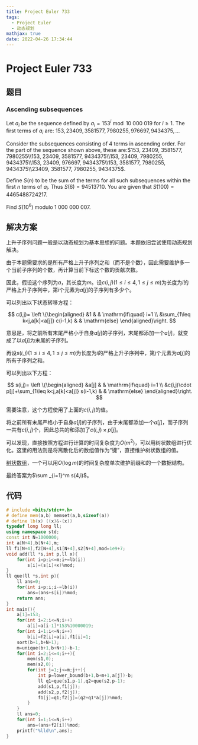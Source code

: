 ```yaml
---
title: Project Euler 733
tags:
  - Project Euler
  - 动态规划
mathjax: true
date: 2022-04-26 17:34:44
---
```


<escape><!-- more --></escape>

# Project Euler 733

## 题目

### Ascending subsequences

Let $a_i$ be the sequence defined by $a_i=153^i \bmod 10\ 000\ 019$ for $i \ge 1$. The first terms of $a_i$ are: $153, 23409, 3581577, 7980255, 976697, 9434375, \dots$

Consider the subsequences consisting of $4$ terms in ascending order. For the part of the sequence shown above, these are:$153, 23409, 3581577, 7980255\\153, 23409, 3581577, 9434375\\153, 23409, 7980255, 9434375\\153, 23409, 976697, 9434375\\153, 3581577, 7980255, 9434375\\23409, 3581577, 7980255, 9434375$.

Define $S(n)$ to be the sum of the terms for all such subsequences within the first $n$ terms of $a_i$. Thus $S(6)=94513710$. You are given that $S(100)=4465488724217$.

Find $S(10^6)$ modulo $1\ 000\ 000\ 007$.

## 解决方案

上升子序列问题一般是以动态规划为基本思想的问题。本题依旧尝试使用动态规划解决。

由于本题需要求的是所有严格上升子序列之和（而不是个数），因此需要维护多一个当前子序列的个数，再计算当前下标这个数的贡献次数。

因此，假设这个序列为$a$，其长度为$m$。设$c(i,j)(1\leq i\leq 4,1\leq j\leq m)$为长度为$i$的严格上升子序列中，第$i$个元素为$a[j]$的子序列有多少个。

可以列出以下状态转移方程：

$$
c(i,j)=
\left \{\begin{aligned}
  &1  & & \mathrm{if\quad} i=1 \\
  &\sum_{1\leq k<j,a[k]<a[j]} c(i-1,k) & & \mathrm{else}
\end{aligned}\right.
$$

意思是，将之前所有末尾严格小于自身$a[j]$的子序列，末尾都添加一个$a[j]$，就变成了以$a[j]$为末尾的子序列。

再设$s(i,j)(1\leq i\leq 4,1\leq j\leq m)$为长度为$i$的严格上升子序列中，第$j$个元素为$a[j]$的所有子序列之和。

可以列出以下方程：

$$
s(i,j)=
\left \{\begin{aligned}
  &a[j]  & & \mathrm{if\quad} i=1 \\
  &c(i,j)\cdot p[j]+\sum_{1\leq k<j,a[k]<a[j]} s(i-1,k) & & \mathrm{else}
\end{aligned}\right.
$$

需要注意，这个方程使用了上面的$c(i,j)$的值。

将之前所有末尾严格小于自身$a[j]$的子序列，由于末尾都添加一个$a[j]$，而子序列一共有$c(i,j)$个，因此总共的和添加了$c(i,j)\times p[j]$。

可以发现，直接按照方程进行计算的时间复杂度为$O(m^2)$，可以用树状数组进行优化。这里的用法则是将离散化后的数组值作为“键”，直接维护树状数组的值。

[树状数组](https://en.wikipedia.org/wiki/Fenwick_tree)，一个可以用$O(\log m)$的时间复杂度单次维护前缀和的一个数据结构。

最终答案为$\sum _{i=1}^m s(4,i)$。

## 代码

```C++
# include <bits/stdc++.h>
# define mem(a,b) memset(a,b,sizeof(a))
# define lb(x) ((x)&-(x))
typedef long long ll;
using namespace std;
const int N=1000000;
int a[N+4],b[N+4],m;
ll f1[N+4],f2[N+4],s1[N+4],s2[N+4],mod=1e9+7;
void add(ll *s,int p,ll x){
    for(int i=p;i<=m;i+=lb(i))
        s[i]=(s[i]+x)%mod;
}
ll que(ll *s,int p){
    ll ans=0;
    for(int i=p;i;i-=lb(i))
        ans=(ans+s[i])%mod;
    return ans;
}
int main(){
    a[1]=153;
    for(int i=2;i<=N;i++)
        a[i]=a[i-1]*153%10000019;
    for(int i=1;i<=N;i++)
        b[i]=f2[i]=a[i],f1[i]=1;
    sort(b+1,b+N+1);
    m=unique(b+1,b+N+1)-b-1;
    for(int i=2;i<=4;i++){
        mem(s1,0);
        mem(s2,0);
        for(int j=1;j<=m;j++){
            int p=lower_bound(b+1,b+m+1,a[j])-b;
            ll q1=que(s1,p-1),q2=que(s2,p-1);
            add(s1,p,f1[j]);
            add(s2,p,f2[j]);
            f1[j]=q1;f2[j]=(q2+q1*a[j])%mod;
        }
    }
    ll ans=0;
    for(int i=1;i<=N;i++)
        ans=(ans+f2[i])%mod;
    printf("%lld\n",ans);
}

```
